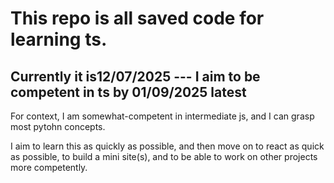 # This repo is all saved code for learning ts.

## Currently it is12/07/2025 --- I aim to be competent in ts by 01/09/2025 latest

For context, I am somewhat-competent in intermediate js, and I can grasp most pytohn concepts.

I aim to learn this as quickly as possible, and then move on to react as quick as possible, to build a mini site(s), and to be able to work on
other projects more competently.

